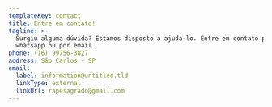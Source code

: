 ```yaml
---
templateKey: contact
title: Entre em contato!
tagline: >-
  Surgiu alguma dúvida? Estamos disposto a ajuda-lo. Entre em contato pelo
  whatsapp ou por email.
phone: (16) 99756-3827
address: São Carlos - SP
email:
  label: information@untitled.tld
  linkType: external
  linkUrl: rapesagrado@gmail.com
---
```



